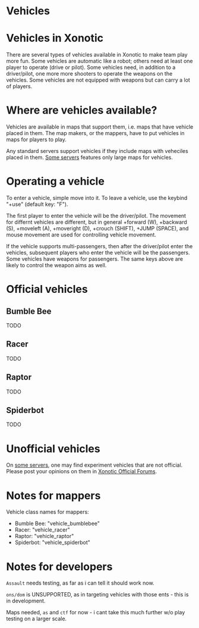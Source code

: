 Vehicles
========
# Vehicles in Xonotic

There are several types of vehicles available in Xonotic to make team play more fun. Some vehicles are automatic like a robot; others need at least one player to operate (drive or pilot). Some vehicles need, in addition to a driver/pilot, one more more shooters to operate the weapons on the vehicles. Some vehicles are not equipped with weapons but can carry a lot of players.

# Where are vehicles available?

Vehicles are available in maps that support them, i.e. maps that have vehicle placed in them. The map makers, or the mappers, have to put vehicles in maps for players to play.

Any standard servers support vehicles if they include maps with veheciles placed in them. [Some servers](Special_Servers) features only large maps for vehicles.

# Operating a vehicle

To enter a vehicle, simple move into it. To leave a vehicle, use the keybind "+use" (default key: "F").

The first player to enter the vehicle will be the driver/pilot. The movement for differnt vehicles are different, but in general +forward (W), +backward (S), +moveleft (A), +moveright (D), +crouch (SHIFT), +JUMP (SPACE), and mouse movement are used for controlling vehicle movement.

If the vehicle supports multi-passengers, then after the driver/pilot enter the vehicles, subsequent players who enter the vehicle will be the passengers. Some vehicles have weapons for passengers. The same keys above are likely to control the weapon aims as well.

# Official vehicles

## Bumble Bee

TODO

## Racer

TODO

## Raptor

TODO

## Spiderbot

TODO

# Unofficial vehicles

On [some servers](Special_Servers), one may find experiment vehicles that are not official. Please post your opinions on them in [Xonotic Official Forums](http://forums.xonotic.org).

# Notes for mappers

Vehicle class names for mappers:

- Bumble Bee: "vehicle_bumblebee"
- Racer: "vehicle_racer"
- Raptor: "vehicle_raptor"
- Spiderbot: "vehicle_spiderbot"

# Notes for developers

`Assault` needs testing, as far as i can tell it should work now.

`ons/dom` is UNSUPPORTED, as in targeting vehicles with those ents - this is in development.

Maps needed, `as` and `ctf` for now - i cant take this much further w/o play testing on a larger scale.

